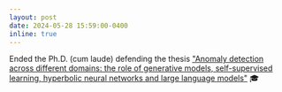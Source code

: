 ```yaml
---
layout: post
date: 2024-05-28 15:59:00-0400
inline: true
---
```


Ended the Ph.D. (cum laude) defending the thesis <a href='https://iris.uniroma1.it/handle/11573/1711331?mode=simple'>"Anomaly detection across different domains: the role of generative models, self-supervised learning, hyperbolic neural networks and large language models"</a> 🎓